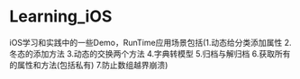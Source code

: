 # Learning_iOS
iOS学习和实践中的一些Demo，RunTime应用场景包括(1.动态给分类添加属性 2.冬态的添加方法 3.动态的交换两个方法 4.字典转模型 5.归档与解归档 6.获取所有的属性和方法(包括私有) 7.防止数组越界崩溃)  
